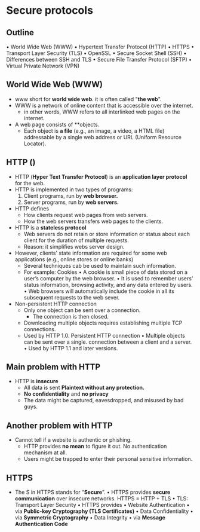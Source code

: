 # Secure protocols 
## Outline
• World Wide Web (WWW)
• Hypertext Transfer Protocol (HTTP)
• HTTPS
• Transport Layer Security (TLS)
• OpenSSL
• Secure Socket Shell (SSH)
• Differences between SSH and TLS
• Secure File Transfer Protocol (SFTP)
• Virtual Private Network (VPN)

## World Wide Web (WWW)
- www short for **world wide web**. it is often called "**the web**".
- WWW is a network of online content that is accessible over the internet.
	- in other words, WWW refers to all interlinked web pages on the internet.
- A web page consists of **objects.
	- Each object is **a file** (e.g., an image, a video, a HTML file) addressable by a single web
address or URL (Uniform Resource Locator).

## HTTP ()
- HTTP (**Hyper Text Transfer Protocol**) is an **application layer protocol** for the web.
- HTTP is implemented in two types of programs:
	1. Client programs, run by **web browser.**
	2. Server programs, run by **web servers.**
- HTTP defines
	- How clients request web pages from web servers.
	- How the web servers transfers web pages to the
clients.
- HTTP is a **stateless protocol**
	- Web servers do not retain or store information or status about each client for the duration of multiple requests. 
	- Reason: it simplifies webs server design.
- However, clients' state information are required for some web applications (e.g., online stores or online banks)
	- Several techniques cab be used to maintain such information.
	- For example: Cookies
		• A cookie is small piece of data stored on a user’s computer by the web browser.
		• It is used to remember users’ status information, browsing activity, and any data entered by users.
		• Web browsers will automatically include the cookie in all its subsequent requests to the web sever.
- Non-persistent HTTP connection
	- Only one object can be sent over a connection.
		- The connection is then closed.
	- Downloading multiple objects requires establishing multiple TCP connections.
	- Used by HTTP 1.0.
Persistent HTTP connection
	• Multiple objects can be sent over a single. connection between a client and a server.
	• Used by HTTP 1.1 and later versions.

## Main problem with HTTP
- HTTP is **insecure**
	- All data is sent **Plaintext without any protection.**
	- **No confidentiality** and **no privacy**
	- The data might be captured, eavesdropped, and misused by bad guys. 

## Another problem with HTTP
- Cannot tell if a website is authentic or phishing.
	- HTTP provides **no mean** to figure it out. No authentication mechanism at all. 
	- Users might be trapped to enter their personal sensitive information.

## HTTPS 
- The S in HTTPS stands for “**Secure**”.
• HTTPS provides **secure communication** over insecure networks.
	HTTPS = HTTP + TLS
	• TLS: Transport Layer Security
• HTTPS provides
	• Website Authentication
		• via **Public-key Cryptography (TLS Certificates)**
	• Data Confidentiality
		• via **Symmetric Cryptography**
	• Data Integrity
		• via **Message Authentication Code**



